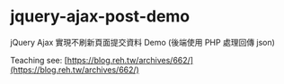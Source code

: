 # jquery-ajax-post-demo
jQuery Ajax 實現不刷新頁面提交資料 Demo (後端使用 PHP 處理回傳 json)

Teaching see: [https://blog.reh.tw/archives/662/](https://blog.reh.tw/archives/662/)
